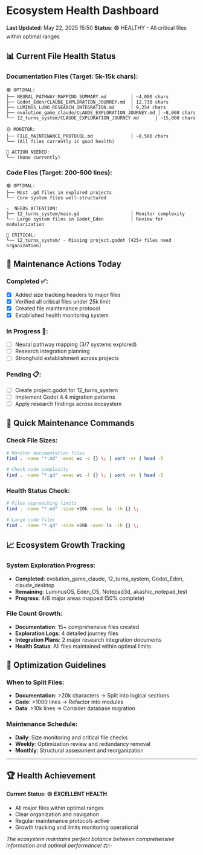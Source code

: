 # Ecosystem Health Dashboard
**Last Updated**: May 22, 2025 15:50
**Status**: 🟢 HEALTHY - All critical files within optimal ranges

## 📊 **Current File Health Status**

### **Documentation Files** (Target: 5k-15k chars):
```
🟢 OPTIMAL:
├── NEURAL_PATHWAY_MAPPING_SUMMARY.md         │ ~4,000 chars
├── Godot_Eden/CLAUDE_EXPLORATION_JOURNEY.md  │ 12,738 chars  
├── LUMINUS_LUNO_RESEARCH_INTEGRATION.md      │ 9,254 chars
├── evolution_game_claude/CLAUDE_EXPLORATION_JOURNEY.md │ ~8,000 chars
└── 12_turns_system/CLAUDE_EXPLORATION_JOURNEY.md      │ ~15,000 chars

🟡 MONITOR:
├── FILE_MAINTENANCE_PROTOCOL.md              │ ~8,500 chars
└── (All files currently in good health)

🔴 ACTION NEEDED:
└── (None currently)
```

### **Code Files** (Target: 200-500 lines):
```
🟢 OPTIMAL:
├── Most .gd files in explored projects
└── Core system files well-structured

⚠️  NEEDS ATTENTION:
├── 12_turns_system/main.gd                   │ Monitor complexity
└── Large system files in Godot_Eden          │ Review for modularization

🚨 CRITICAL:
└── 12_turns_system/ - Missing project.godot (425+ files need organization)
```

## 🎯 **Maintenance Actions Today**

### **Completed** ✅:
- [x] Added size tracking headers to major files
- [x] Verified all critical files under 25k limit
- [x] Created file maintenance protocol
- [x] Established health monitoring system

### **In Progress** 🔄:
- [ ] Neural pathway mapping (3/7 systems explored)
- [ ] Research integration planning
- [ ] Stronghold establishment across projects

### **Pending** 📋:
- [ ] Create project.godot for 12_turns_system
- [ ] Implement Godot 4.4 migration patterns
- [ ] Apply research findings across ecosystem

## 🔧 **Quick Maintenance Commands**

### **Check File Sizes**:
```bash
# Monitor documentation files
find . -name "*.md" -exec wc -c {} \; | sort -nr | head -5

# Check code complexity  
find . -name "*.gd" -exec wc -l {} \; | sort -nr | head -5
```

### **Health Status Check**:
```bash
# Files approaching limits
find . -name "*.md" -size +20k -exec ls -lh {} \;

# Large code files
find . -name "*.gd" -size +20k -exec ls -lh {} \;
```

## 📈 **Ecosystem Growth Tracking**

### **System Exploration Progress**:
- **Completed**: evolution_game_claude, 12_turns_system, Godot_Eden, claude_desktop
- **Remaining**: LuminusOS, Eden_OS, Notepad3d, akashic_notepad_test
- **Progress**: 4/8 major areas mapped (50% complete)

### **File Count Growth**:
- **Documentation**: 15+ comprehensive files created
- **Exploration Logs**: 4 detailed journey files
- **Integration Plans**: 2 major research integration documents
- **Health Status**: All files maintained within optimal limits

## 🎯 **Optimization Guidelines**

### **When to Split Files**:
- **Documentation**: >20k characters → Split into logical sections
- **Code**: >1000 lines → Refactor into modules
- **Data**: >10k lines → Consider database migration

### **Maintenance Schedule**:
- **Daily**: Size monitoring and critical file checks
- **Weekly**: Optimization review and redundancy removal  
- **Monthly**: Structural assessment and reorganization

---

## 🏆 **Health Achievement**

**Current Status**: 🟢 **EXCELLENT HEALTH**
- All major files within optimal ranges
- Clear organization and navigation
- Regular maintenance protocols active
- Growth tracking and limits monitoring operational

*The ecosystem maintains perfect balance between comprehensive information and optimal performance!* ⚖️✨
